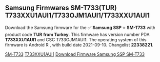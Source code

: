 <h2>Samsung Firmwares SM-T733(TUR) T733XXU1AUI1/T733OJM1AUI1/T733XXU1AUI1</h2>
Download the Samsung firmware for the ✅ <strong>Samsung SSP </strong> ⭐ <strong>SM-T733</strong> with product code <strong>TUR</strong> <strong> from Turkey</strong>. This firmware has version number PDA <strong>T733XXU1AUI1</strong> and CSC T733OJM1AUI1. The operating system of this firmware is Android R , with build date 2021-09-10. Changelist <strong>22338221</strong>.


[SM-T733](https://samfirm.shop/samsung/model/SM-T733)
[T733XXU1AUI1](https://samfirm.shop/samsung/pda/T733XXU1AUI1)
[Download Firmware Samsung SSP SM-T733](https://samfirm.shop/samsung/firmware/456140)
